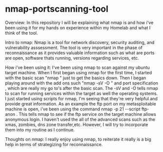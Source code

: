 # nmap-portscanning-tool

Overview: In this repository I will be explaining what nmap is and how i've been using it for my hands on experience within my Homelab and what I think of the tool.

Intro to nmap: Nmap is a tool for network discovery, security auditing, and vulnerability asssessment. The tool is very important in the phase of reconnaissance as it provides valuable information such as what are ports are open, software thats running, versions regarding services, etc. 

How i've been using it: I've been using nmap to scan against my ubuntu target machine. When I first began using nmap for the first time, I started with the basic scan "nmap <target>" just to get the basics down. Then I began playing around with the add ons such "nmap -sV -O <target>" and port specification , which are really my go to's after the basic scan. The -sV and -O  tells nmap to scan for running services within the target as well the operating systems. I just started using scripts for nmap, I'm seeing that they're very helpful and provide great information. As an example the ftp port on my metasploitable machine is open, i've been using the command nmap -p 21 --script ftp-anon  <target>. This tells nmap to see if the ftp service on the target machine allows anonymous login. I haven't used the all of the advanced scans such as the xmas, zombies, dns zone transfer,etc. However, I will try to incorporate them into my routine as I continue.

Thoughts on nmap: I really enjoy using nmap, to reiterate it really is a big help in terms of strategizing for reconnaissance.
